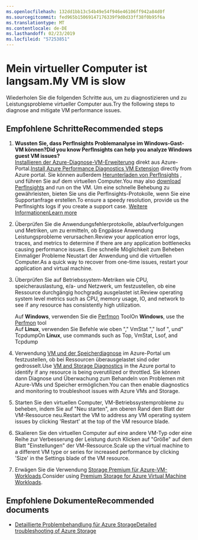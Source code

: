 ```yaml
---
ms.openlocfilehash: 132dd1bb13c54b49e54f946e46106ff942a84d0f
ms.sourcegitcommit: fed965b15069147176339f9d0d33ff38f0b95f6a
ms.translationtype: MT
ms.contentlocale: de-DE
ms.lasthandoff: 02/23/2019
ms.locfileid: "57253851"
---
```

<properties
    pageTitle="Mein virtueller Computer ist langsam."
    description="Mein virtueller Computer ist langsam. "
    service="microsoft.classiccompute"
    resource="virtualmachines"
    authors="ScottAzure"
    ms.author="scotro"
    displayOrder="7"
    selfHelpType="resource"
    supportTopicIds="32628264,32628261,32628277,32628254,32628275,32628268,32628281,32628270"
    resourceTags="windows, linux, windowsSQL, redhat"
    productPesIds="14749,15571,15797,16454"
    cloudEnvironments="public"
    articleId="5b164da5-bc96-47b3-8bd9-74cfcf4db851"
    category="Leistung"
    searchTags="Leistungseinbußen, virtuelle Computer"
/>

# <a name="my-vm-is-slow"></a><span data-ttu-id="93663-105">Mein virtueller Computer ist langsam.</span><span class="sxs-lookup"><span data-stu-id="93663-105">My VM is slow</span></span>

<span data-ttu-id="93663-106">Wiederholen Sie die folgenden Schritte aus, um zu diagnostizieren und zu Leistungsprobleme virtueller Computer aus.</span><span class="sxs-lookup"><span data-stu-id="93663-106">Try the following steps to diagnose and mitigate VM performance issues.</span></span><br>

## <a name="recommended-steps"></a><span data-ttu-id="93663-107">**Empfohlene Schritte**</span><span class="sxs-lookup"><span data-stu-id="93663-107">**Recommended steps**</span></span>

1. <span data-ttu-id="93663-108">**Wussten Sie, dass PerfInsights Problemanalyse im Windows-Gast-VM können?**</span><span class="sxs-lookup"><span data-stu-id="93663-108">**Did you know PerfInsights can help you analyze Windows guest VM issues?**</span></span>  
    <span data-ttu-id="93663-109">[Installieren der Azure-Diagnose-VM-Erweiterung](https://docs.microsoft.com/azure/virtual-machines/troubleshooting/performance-diagnostics-vm-extension) direkt aus Azure-Portal.</span><span class="sxs-lookup"><span data-stu-id="93663-109">[Install Azure Performance Diagnostics VM Extension](https://docs.microsoft.com/azure/virtual-machines/troubleshooting/performance-diagnostics-vm-extension) directly from Azure portal.</span></span> <span data-ttu-id="93663-110">Sie können außerdem [Herunterladen von PerfInsights](https://www.microsoft.com/download/details.aspx?id=54915&fa43d42b-25b5-4a42-fe9b-1634f450f5ee=True) , und führen Sie auf dem virtuellen Computer.</span><span class="sxs-lookup"><span data-stu-id="93663-110">You may also [download PerfInsights](https://www.microsoft.com/download/details.aspx?id=54915&fa43d42b-25b5-4a42-fe9b-1634f450f5ee=True) and run on the VM.</span></span> <span data-ttu-id="93663-111">Um eine schnelle Behebung zu gewährleisten, bieten Sie uns die PerfInsights-Protokolle, wenn Sie eine Supportanfrage erstellen.</span><span class="sxs-lookup"><span data-stu-id="93663-111">To ensure a speedy resolution, provide us the PerfInsights logs if you create a support case.</span></span> [<span data-ttu-id="93663-112">Weitere Informationen</span><span class="sxs-lookup"><span data-stu-id="93663-112">Learn more</span></span>](https://docs.microsoft.com/azure/virtual-machines/troubleshooting/how-to-use-perfInsights)

2. <span data-ttu-id="93663-113">Überprüfen Sie die Anwendungsfehlerprotokolle, ablaufverfolgungen und Metriken, um zu ermitteln, ob Engpässe Anwendung Leistungsprobleme verursachen.</span><span class="sxs-lookup"><span data-stu-id="93663-113">Review your application error logs, traces, and metrics to determine if there are any application bottlenecks causing performance issues.</span></span> <span data-ttu-id="93663-114">Eine schnelle Möglichkeit zum Beheben Einmaliger Probleme Neustart der Anwendung und die virtuellen Computer.</span><span class="sxs-lookup"><span data-stu-id="93663-114">As a quick way to recover from one-time issues, restart your application and virtual machine.</span></span>

3. <span data-ttu-id="93663-115">Überprüfen Sie auf Betriebssystem-Metriken wie CPU, speicherauslastung, e/a- und Netzwerk, um festzustellen, ob eine Ressource durchgängig hochgradig ausgelastet ist.</span><span class="sxs-lookup"><span data-stu-id="93663-115">Review operating system level metrics such as CPU, memory usage, IO, and network to see if any resource has consistently high utilization.</span></span><br>

    <span data-ttu-id="93663-116">Auf **Windows**, verwenden Sie die [Perfmon](https://docs.microsoft.com/windows-server/administration/windows-commands/perfmon) Tool</span><span class="sxs-lookup"><span data-stu-id="93663-116">On **Windows**, use the [Perfmon](https://docs.microsoft.com/windows-server/administration/windows-commands/perfmon) tool</span></span><br>
    <span data-ttu-id="93663-117">Auf **Linux**, verwenden Sie Befehle wie oben "," VmStat "," lsof ", und" Tcpdump</span><span class="sxs-lookup"><span data-stu-id="93663-117">On **Linux**, use commands such as Top, VmStat, Lsof, and Tcpdump</span></span><br>

4. <span data-ttu-id="93663-118">Verwendung [VM und der Speicherdiagnose](http://aka.ms/azurevmperf) im Azure-Portal um festzustellen, ob bei Ressourcen überausgelastet sind oder gedrosselt.</span><span class="sxs-lookup"><span data-stu-id="93663-118">Use [VM and Storage Diagnostics](http://aka.ms/azurevmperf) in the Azure portal to identify if any resource is being overutilized or throttled.</span></span> <span data-ttu-id="93663-119">Sie können dann Diagnose und Überwachung zum Behandeln von Problemen mit Azure-VMs und Speicher ermöglichen.</span><span class="sxs-lookup"><span data-stu-id="93663-119">You can then enable diagnostics and monitoring to troubleshoot issues with Azure VMs and Storage.</span></span>

5. <span data-ttu-id="93663-120">Starten Sie den virtuellen Computer, VM-Betriebssystemprobleme zu beheben, indem Sie auf "Neu starten", am oberen Rand dem Blatt der VM-Ressource neu.</span><span class="sxs-lookup"><span data-stu-id="93663-120">Restart the VM to address any VM operating system issues by clicking 'Restart' at the top of the VM resource blade.</span></span><br>
6. <span data-ttu-id="93663-121">Skalieren Sie den virtuellen Computer auf eine andere VM-Typ oder eine Reihe zur Verbesserung der Leistung durch Klicken auf "Größe" auf dem Blatt "Einstellungen" der VM-Ressource.</span><span class="sxs-lookup"><span data-stu-id="93663-121">Scale up the virtual machine to a different VM type or series for increased performance by clicking 'Size' in the Settings blade of the VM resource.</span></span><br>
7. <span data-ttu-id="93663-122">Erwägen Sie die Verwendung [Storage Premium für Azure-VM-Workloads](https://azure.microsoft.com/documentation/articles/storage-premium-storage-preview-portal/).</span><span class="sxs-lookup"><span data-stu-id="93663-122">Consider using [Premium Storage for Azure Virtual Machine Workloads](https://azure.microsoft.com/documentation/articles/storage-premium-storage-preview-portal/).</span></span><br>

## <a name="recommended-documents"></a><span data-ttu-id="93663-123">**Empfohlene Dokumente**</span><span class="sxs-lookup"><span data-stu-id="93663-123">**Recommended documents**</span></span>

* [<span data-ttu-id="93663-124">Detaillierte Problembehandlung für Azure Storage</span><span class="sxs-lookup"><span data-stu-id="93663-124">Detailed troubleshooting of Azure Storage</span></span>](https://azure.microsoft.com/documentation/articles/storage-monitoring-diagnosing-troubleshooting/)
